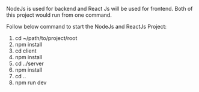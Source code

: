 NodeJs is used for backend and React Js will be used for frontend.
Both of this project would run from one command.

Follow below command to start the NodeJs and ReactJs Project:

1. cd ~/path/to/project/root
2. npm install
3. cd client
4. npm install
5. cd ../server
6. npm install
7. cd ..
8. npm run dev
